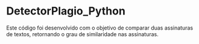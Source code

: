 # DetectorPlagio_Python
Este código foi desenvolvido com o objetivo de comparar duas assinaturas de textos, retornando o grau de similaridade nas assinaturas.
